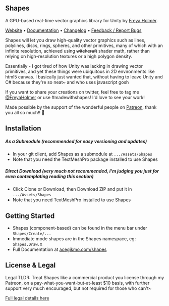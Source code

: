 ## Shapes

A GPU-based real-time vector graphics library for Unity by [Freya Holmér](http://twitter.com/FreyaHolmer).

[Website](https://acegikmo.com/shapes/) • [Documentation](https://www.acegikmo.com/shapes/docs/) • [Changelog](https://www.acegikmo.com/shapes/changelog/) • [Feedback / Report Bugs](https://shapes.userecho.com/)

Shapes will let you draw high-quality vector graphics such as lines, polylines, discs, rings, spheres, and other primitives, many of which with an infinite resolution, achieved using ~~witchcraft~~ shader math, rather than relying on high-resolution textures or a high polygon density.

Essentially - I got tired of how Unity was lacking in drawing vector primitives, and yet these things were ubiquitous in 2D environments like html5 canvas. I basically just wanted that, without having to leave Unity and C# because they're so neat~ and who uses javascript gosh

If you want to share your creations on twitter, feel free to tag me [@FreyaHolmer](http://twitter.com/FreyaHolmer) or use #madewithshapes! I'd love to see your work!

Made possible by the support of the wonderful people on [Patreon](https://www.patreon.com/acegikmo), thank you all so much!! 💖
  
## Installation
##### As a Submodule _(recommended for easy versioning and updates)_
 * In your git client, add Shapes as a submodule at `.../Assets/Shapes`
 * Note that you need the TextMeshPro package installed to use Shapes
##### Direct Download (very much not recommended, I'm judging you just for even contemplating reading this section)
 * Click Clone or Download, then Download ZIP and put it in `.../Assets/Shapes`
 * Note that you need TextMeshPro installed to use Shapes
 
## Getting Started
 * Shapes (component-based) can be found in the menu bar under `Shapes/Create/...`
 * Immediate mode shapes are in the Shapes namespace, eg: `Shapes.Draw.X`
 * Full Documentation at [acegikmo.com/shapes](https://acegikmo.com/shapes)
 
## License & Legal
Legal TLDR: Treat Shapes like a commercial product you license through my Patreon, on a pay-what-you-want-but-at-least $10 basis, with further support very much encouraged, but not required for those who can't~

[Full legal details here](https://github.com/acegikmo/Shapes/blob/master/LICENSE)

